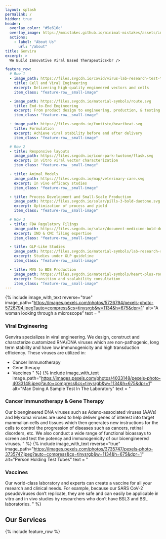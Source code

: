 ```yaml
---
layout: splash
permalink: /
hidden: true
header:
  overlay_color: "#5e616c"
  overlay_image: https://mmistakes.github.io/minimal-mistakes/assets/images/mm-home-page-feature.jpg
  actions:
    - label: "About Us"
      url: "/about"
title: Genvira
excerpt: >
  We Build Innovative Viral Based Therapeutics<br />

feature_row:
  # Row 1
  - image_path: https://files.svgcdn.io/covid/virus-lab-research-test-tube.svg
    title: Cell and Viral Engineering
    excerpt: Delivering high-quality engineered vectors and cells
    item_class: "feature-row__small-image"

  - image_path: https://files.svgcdn.io/material-symbols/route.svg
    title: End-to-End Engineering
    excerpt: From product design to engineering, production, & testing
    item_class: "feature-row__small-image"

  - image_path: https://files.svgcdn.io/fontisto/heartbeat.svg
    title: Formulation
    excerpt: Achieve viral stability before and after delivery
    item_class: "feature-row__small-image"

  # Row 2
  - title: Responsive layouts
    image_path: https://files.svgcdn.io/icon-park-twotone/flask.svg
    excerpt: In vitro viral vector characterization
    item_class: "feature-row__small-image"

  - title: Animal Models
    image_path: https://files.svgcdn.io/map/veterinary-care.svg
    excerpt: In vivo efficacy studies
    item_class: "feature-row__small-image"

  - title: Process Development and Small-Scale Production
    image_path: https://files.svgcdn.io/solar/pills-3-bold-duotone.svg
    excerpt: Optimization of process and yield
    item_class: "feature-row__small-image"

  # Row 3
  - title: FDA Regulatory Filings
    image_path: https://files.svgcdn.io/solar/document-medicine-bold-duotone.svg
    excerpt: IND & CMC filing expertise
    item_class: "feature-row__small-image"

  - title: GLP-Like Studies
    image_path: https://files.svgcdn.io/material-symbols/lab-research-rounded.svg
    excerpt: Studies under GLP guideline
    item_class: "feature-row__small-image"

  - title: MVS to BDS Production
    image_path: https://files.svgcdn.io/material-symbols/heart-plus-rounded.svg
    excerpt: Transition and scalability consultation
    item_class: "feature-row__small-image"
---
```


<!-- Three images section -->
{%
  include image_with_text
  reverse="true"
  image_path="https://images.pexels.com/photos/5726794/pexels-photo-5726794.jpeg?auto=compress&cs=tinysrgb&w=1134&h=675&dpr=1"
  alt="A woman looking through a microscope"
  text = 
"
### Viral Engineering
Genvira specializes in viral engineering. We design, construct and characterize customized RNA/DNA viruses which are non-pathogenic, long term stability and have low immunogenicity and high transduction efficiency. These viruses are utilized in:
- Cancer Immunotherapy
- Gene therapy
- Vaccines
"
%}
{%
  include image_with_text
  image_path="https://images.pexels.com/photos/4033148/pexels-photo-4033148.jpeg?auto=compress&cs=tinysrgb&w=1134&h=675&dpr=1"
  alt="Man Doing A Sample Test In The Laboratory"
  text = 
"
### Cancer Immunotherapy & Gene Therapy
Our bioengineered DNA viruses such as Adeno-associated viruses (AAVs) and Myxoma viruses are used to help deliver genes of interest into target mammalian cells and tissues which then generates new instructions for the cells to control the progression of diseases such as cancers, retinal disorders, etc. We also conduct a wide range of functional bioassays to screen and test the potency and immunogenicity of our bioengineered viruses.
"
%}
{%
  include image_with_text
  reverse="true"
  image_path="https://images.pexels.com/photos/3735747/pexels-photo-3735747.jpeg?auto=compress&cs=tinysrgb&w=1134&h=675&dpr=1"
  alt="Person Holding Test Tubes"
  text = 
"
### Vaccines
Our world-class laboratory and experts can create a vaccine for all your research and clinical needs. For example, because our SARS CoV-2 pseudoviruses don’t replicate, they are safe and can easily be applicable in vitro and in vivo studies by researchers who don’t have BSL3 and BSL laboratories.
"
%}
<!-- End Three images section -->

## Our Services
{% include feature_row %}
